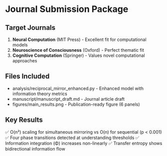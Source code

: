 # Journal Submission Package

## Target Journals

1. **Neural Computation** (MIT Press) - Excellent fit for computational models
2. **Neuroscience of Consciousness** (Oxford) - Perfect thematic fit
3. **Cognitive Computation** (Springer) - Values novel computational approaches

## Files Included

- analysis/reciprocal_mirror_enhanced.py - Enhanced model with information theory metrics
- manuscript/manuscript_draft.md - Journal article draft
- figures/main_results.png - Publication-ready figure (6 panels)

## Key Results

✅ O(n²) scaling for simultaneous mirroring vs O(n) for sequential (p < 0.001)
✅ Four phase transitions detected at understanding thresholds
✅ Information integration (Φ) increases non-linearly
✅ Transfer entropy shows bidirectional information flow

